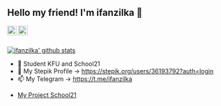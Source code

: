 ## Hello my friend! I'm ifanzilka 👋

</a>
<a href="https://github.com/ifanzilka">
	<img align="left" alt="Pawan's Github" width="22px" src="https://cdn.jsdelivr.net/npm/simple-icons@v3/icons/github.svg" />
</a>
<a href="https://t.me/ifanzilka">
	<img align="left" alt="Pawan's Telegram" width="22px" src="https://cdn.jsdelivr.net/npm/simple-icons@v3/icons/telegram.svg" />
<br/>
<br/>
	
[![ifanzilka' github stats](https://github-readme-stats.vercel.app/api?username=ifanzilka&show_icons=true&theme=dark&bg_color=ffffff&text_color=000000&title_color=000000)](https://github.com/anuraghazra/github-readme-stats)
	

- 🔭 Student KFU and School21
- 🌱 My Stepik Profile -> https://stepik.org/users/36193792?auth=login
- 📫 My Telegram -> https://t.me/ifanzilka

* [My Project School21](https://github.com/ifanzilka/My_Project_School21)
